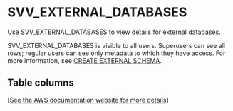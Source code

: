 # SVV\_EXTERNAL\_DATABASES<a name="r_SVV_EXTERNAL_DATABASES"></a>

Use SVV\_EXTERNAL\_DATABASES to view details for external databases\. 

SVV\_EXTERNAL\_DATABASES is visible to all users\. Superusers can see all rows; regular users can see only metadata to which they have access\. For more information, see [CREATE EXTERNAL SCHEMA](r_CREATE_EXTERNAL_SCHEMA.md)\.

## Table columns<a name="SVV_EXTERNAL_DATABASES-table-columns"></a>

[\[See the AWS documentation website for more details\]](http://docs.aws.amazon.com/redshift/latest/dg/r_SVV_EXTERNAL_DATABASES.html)